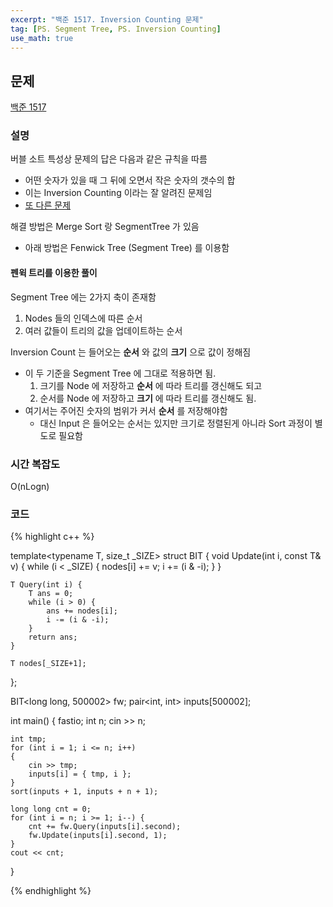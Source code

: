 ```yaml
---
excerpt: "백준 1517. Inversion Counting 문제"
tag: [PS. Segment Tree, PS. Inversion Counting]
use_math: true
---
```


## 문제

[백준 1517](https://www.acmicpc.net/problem/1517)


### 설명

버블 소트 특성상 문제의 답은 다음과 같은 규칙을 따름
+ 어떤 숫자가 있을 때  그 뒤에 오면서 작은 숫자의 갯수의 합
+ 이는 Inversion Counting 이라는 잘 알려진 문제임
+ [또 다른 문제](https://www.acmicpc.net/problem/10090)

해결 방법은 Merge Sort 랑 SegmentTree 가 있음
+ 아래 방법은 Fenwick Tree (Segment Tree) 를 이용함

#### 펜윅 트리를 이용한 풀이

Segment Tree 에는 2가지 축이 존재함
1. Nodes 들의 인덱스에 따른 순서
2. 여러 값들이 트리의 값을 업데이트하는 순서

Inversion Count 는 들어오는 __순서__ 와 값의 __크기__ 으로 값이 정해짐
+ 이 두 기준을 Segment Tree 에 그대로 적용하면 됨. 
  1. 크기를 Node 에 저장하고 __순서__ 에 따라 트리를 갱신해도 되고
  2. 순서를 Node 에 저장하고 __크기__ 에 따라 트리를 갱신해도 됨.
+ 여기서는 주어진 숫자의 범위가 커서 __순서__ 를 저장해야함
  + 대신 Input 은 들어오는 순서는 있지만 크기로 정렬된게 아니라 Sort 과정이 별도로 필요함 



### 시간 복잡도

O(nLogn)

### 코드

{% highlight c++ %}

template<typename T, size_t _SIZE>
struct BIT
{
	void Update(int i, const T& v) {
		while (i < _SIZE) {
			nodes[i] += v;
			i += (i & -i);
		}
	}

	T Query(int i) {
	    T ans = 0;
	    while (i > 0) {
	        ans += nodes[i];
	        i -= (i & -i);
	    }
	    return ans;
	}
	
	T nodes[_SIZE+1];
};

BIT<long long, 500002> fw;
pair<int, int> inputs[500002];


int main()
{
    fastio;
    int n;
    cin >> n;

    int tmp;
    for (int i = 1; i <= n; i++)
    {
        cin >> tmp;
        inputs[i] = { tmp, i };
    }
    sort(inputs + 1, inputs + n + 1);
    
    long long cnt = 0;
    for (int i = n; i >= 1; i--) {
        cnt += fw.Query(inputs[i].second);
        fw.Update(inputs[i].second, 1);
    }
    cout << cnt;
}

{% endhighlight %}


